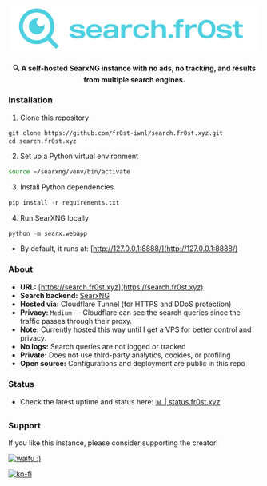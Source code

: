 <h1 align="center">
  <a href="http://search.fr0st.xyz/" target="_blank"><img src="https://github.com/fr0st-iwnl/search.fr0st.xyz/blob/master/searx/static/themes/simple/img/searxng.png" alt="search.fr0st.xyz" width="600"></a>
</h1>
<p align="center"><strong>🔍 A self-hosted SearxNG instance with no ads, no tracking, and results from multiple search engines.</strong></p>

### Installation

1. Clone this repository
```
git clone https://github.com/fr0st-iwnl/search.fr0st.xyz.git
cd search.fr0st.xyz
```

2. Set up a Python virtual environment
```bash
source ~/searxng/venv/bin/activate
```

3. Install Python dependencies
```py
pip install -r requirements.txt
```

4. Run SearXNG locally
```py
python -m searx.webapp
```
- By default, it runs at: [http://127.0.0.1:8888/](http://127.0.0.1:8888/)




### About

- **URL:** [https://search.fr0st.xyz](https://search.fr0st.xyz)
- **Search backend:** [SearxNG](https://github.com/searxng/searxng)
- **Hosted via:** Cloudflare Tunnel (for HTTPS and DDoS protection)
- **Privacy:** `Medium` — Cloudflare can see the search queries since the traffic passes through their proxy.
- **Note:** Currently hosted this way until I get a VPS for better control and privacy.
- **No logs:** Search queries are not logged or tracked
- **Private:** Does not use third-party analytics, cookies, or profiling
- **Open source:** Configurations and deployment are public in this repo


### Status

- Check the latest uptime and status here: [📊 | status.fr0st.xyz](https://status.fr0st.xyz/history/search-fr0st-xyz)





### Support

If you like this instance, please consider supporting the creator!

<p align="left">
  <a href="https://ko-fi.com/G2G8VK335" target="_blank" rel="noopener noreferrer">
    <img src="https://i.postimg.cc/rsCStVWJ/waifu.png" alt="waifu :)" width="300" />
  </a>
</p>


[![ko-fi](https://ko-fi.com/img/githubbutton_sm.svg)](https://ko-fi.com/G2G8VK335)
